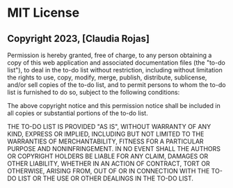 # MIT License

## Copyright 2023, [Claudia Rojas]

Permission is hereby granted, free of charge, to any person obtaining a copy of this web application and associated documentation files (the "to-do list"), to deal in the to-do list without restriction, including without limitation the rights to use, copy, modify, merge, publish, distribute, sublicense, and/or sell copies of the to-do list, and to permit persons to whom the to-do list is furnished to do so, subject to the following conditions:

The above copyright notice and this permission notice shall be included in all copies or substantial portions of the to-do list.

THE TO-DO LIST IS PROVIDED "AS IS", WITHOUT WARRANTY OF ANY KIND, EXPRESS OR IMPLIED, INCLUDING BUT NOT LIMITED TO THE WARRANTIES OF MERCHANTABILITY, FITNESS FOR A PARTICULAR PURPOSE AND NONINFRINGEMENT. IN NO EVENT SHALL THE AUTHORS OR COPYRIGHT HOLDERS BE LIABLE FOR ANY CLAIM, DAMAGES OR OTHER LIABILITY, WHETHER IN AN ACTION OF CONTRACT, TORT OR OTHERWISE, ARISING FROM, OUT OF OR IN CONNECTION WITH THE TO-DO LIST OR THE USE OR OTHER DEALINGS IN THE TO-DO LIST.
